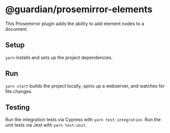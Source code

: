 # @guardian/prosemirror-elements

This Prosemirror plugin adds the ability to add element nodes to a document.

## Setup

`yarn` installs and sets up the project dependencies.

## Run

`yarn start` builds the project locally, spins up a webserver, and watches for file changes.


## Testing

Run the integration tests via Cypress with `yarn test:integration`.
Run the unit tests via Jest with `yarn test:unit`.
